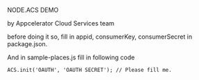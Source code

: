 NODE.ACS DEMO

by Appcelerator Cloud Services team

before doing it so, fill in appid, consumerKey, consumerSecret in package.json.

And in sample-places.js fill in following code
  
    ACS.init('OAUTH', 'OAUTH SECRET'); // Please fill me.